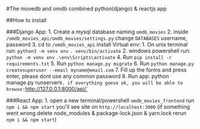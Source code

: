 #The movedb and omdb combined python(django) & reactjs app

##How to install

###Django App:
    1. Create a mysql database naming `omdb_movies`
    2. inside `/omdb_movies_api/omdb_movies/settings.py` change `DATABASES` username, password
    3. cd to `/omdb_movies_api` install Virtual env:
        1. On unix terminal run:
            `python3 -m venv env`
            `. venv/bin/activate`
        2. windows powershell run:
            `python -m venv env`
            `.\env\Scripts\activate`
    4. Run `pip install -r requirements.txt`
    5. Run `python manage.py migrate`
    6. Run `python manage.py createsuperuser --email myname@email.com`
    7. Fill up the forms and press enter, please dont use any common password
    8. Run app: python manage.py runserver`
    9. if everything goese ok, you will be able to browse: `http://127.0.0.1:8000/api/`

###React App:
    1. open a new terminal/powershell `omdb_movies_frontend` run `npm i && npm start` you'll see site on `http://localhost:3000`
        (if something went wrong delete node_modules & package-lock.json & yarn.lock rerun `npm i && npm start`)
